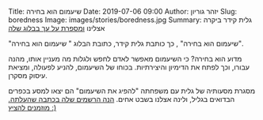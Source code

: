 Title: שיעמום הוא בחירה
Date: 2019-07-06 09:00
Author: יזהר גוריון
Slug: boredness
Image: images/stories/boredness.jpg
Summary: גלית קידר ביקרה אצלינו [ומספרת על עך בבלוג שלה](https://she-a-mom.co.il/%D7%A9%D7%91%D7%98-%D7%90%D7%97%D7%99%D7%9D-%D7%95%D7%98%D7%99%D7%95%D7%9C-%D7%9E%D7%A9%D7%A4%D7%97%D7%95%D7%AA-%D7%91%D7%9B%D7%A4%D7%A8%D7%99%D7%9D-%D7%94%D7%91%D7%93%D7%95%D7%90%D7%99%D7%9D-%D7%91/)

"שיעמום הוא בחירה" , כך כותבת גלית קידר, כתובת הבלוג " שיעמום הוא בחירה".

מדוע הוא בחירה? כי השיעמום מאפשר לאדם לחפש ולגלות מה מעניין אותו, מהנה עבורו, וכך לפתח את הדימיון והיצירתיות. בכוחו של השיעמום, להניע לפעולה, ומציאת עיסוק מסקרן.

מסגרת מסעותיה של גלית עם משפחתה "להפיג את השיעמום" הם יצאו למסע בכפרים הבדואים בגליל, ולינה אצלנו בשבט אחים. [הנה הרשמים שלה בכתבה שהעלתה. מוזמנים להציץ :)](https://she-a-mom.co.il/%D7%A9%D7%91%D7%98-%D7%90%D7%97%D7%99%D7%9D-%D7%95%D7%98%D7%99%D7%95%D7%9C-%D7%9E%D7%A9%D7%A4%D7%97%D7%95%D7%AA-%D7%91%D7%9B%D7%A4%D7%A8%D7%99%D7%9D-%D7%94%D7%91%D7%93%D7%95%D7%90%D7%99%D7%9D-%D7%91/)
